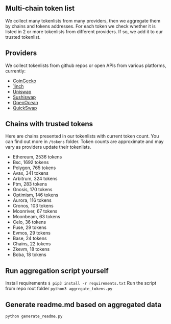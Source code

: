
## Multi-chain token list 
We collect many tokenlists from many providers, then we aggregate them by chains and tokens addresses. 
For each token we check whether it is listed in 2 or more tokenlists from different providers. If so, 
we add it to our trusted tokenlist.

## Providers
We collect tokenlists from github repos or open APIs from various platforms, currently:
- [CoinGecko](https://www.coingecko.com/)
- [1inch](https://app.1inch.io/)
- [Uniswap](https://uniswap.org/)
- [Sushiswap](https://www.sushi.com/)
- [OpenOcean](https://openocean.finance/)
- [QuickSwap](https://quickswap.exchange/#/swap)

## Chains with trusted tokens
Here are chains presented in our tokenlists with current token count. You can find out more in `/tokens` folder.
Token counts are approximate and may vary as providers update their tokenlists.
- Ethereum, 2536 tokens
- Bsc, 1692 tokens
- Polygon, 765 tokens
- Avax, 341 tokens
- Arbitrum, 324 tokens
- Ftm, 283 tokens
- Gnosis, 170 tokens
- Optimism, 146 tokens
- Aurora, 116 tokens
- Cronos, 103 tokens
- Moonriver, 67 tokens
- Moonbeam, 63 tokens
- Celo, 36 tokens
- Fuse, 29 tokens
- Evmos, 29 tokens
- Base, 24 tokens
- Chains, 22 tokens
- Zkevm, 18 tokens
- Boba, 18 tokens

## Run aggregation script yourself
Install requirements
```$ pip3 install -r requirements.txt```
Run the script from repo root folder
```python3 aggregate_tokens.py```
## Generate readme.md based on aggregated data
```bash
python generate_readme.py
```
